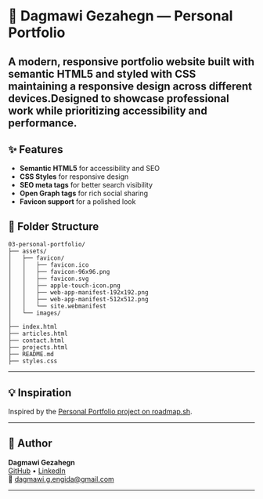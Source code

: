 # 📝 Dagmawi Gezahegn — Personal Portfolio

A modern, responsive portfolio website built with semantic HTML5 and styled with CSS maintaining a responsive design across different devices.Designed to showcase professional work while prioritizing accessibility and performance.
---

## ✨ Features

- **Semantic HTML5** for accessibility and SEO
- **CSS Styles** for responsive design
- **SEO meta tags** for better search visibility
- **Open Graph tags** for rich social sharing
- **Favicon support** for a polished look

## 📁 Folder Structure
```
03-personal-portfolio/
├── assets/
│   ├── favicon/
│   │   ├── favicon.ico
│   │   ├── favicon-96x96.png
│   │   ├── favicon.svg
│   │   ├── apple-touch-icon.png
│   │   ├── web-app-manifest-192x192.png
│   │   ├── web-app-manifest-512x512.png
│   │   └── site.webmanifest
│   └── images/
│       
├── index.html
├── articles.html
├── contact.html
├── projects.html
├── README.md
├── styles.css
```
---


## 💡 Inspiration

Inspired by the [Personal Portfolio project on roadmap.sh](https://roadmap.sh/projects/portfolio-website).

---


## 👤 Author

**Dagmawi Gezahegn**  
[GitHub](https://github.com/dagmawigezahegn) • [LinkedIn](https://linkedin.com/in/dagmawi-g-engida)  
📧 dagmawi.g.engida@gmail.com

---